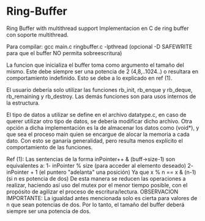 # Ring-Buffer
Ring Buffer with multithread support
Implementacion en C de ring buffer con soporte multithread.

Para compilar:
gcc main.c ringbuffer.c -lpthread (opcional -D SAFEWRITE para que el buffer NO permita sobreescritura)



La funcion que inicializa el buffer toma como argumento el tamaño del mismo. 
Este debe siempre ser una potencia de 2 (4,8,..1024..) o resultara en comportamiento indefinido.
Esto se debe a lo explicado en ref (1).

El usuario debería solo utilizar las funciones rb_init, rb_enque y rb_deque, rb_remaining y rb_destroy. 
Las demás funciones son para usos internos de la estructura.

El tipo de datos a utilizar se define en el archivo datatype.c,
en caso de querer utilizar otro tipo de datos, se debería modificar dicho archivo.
Otra opción a dicha implementación es la de almacenar los datos como (void*),
y que sea el proceso main quien se encargue de alocar la memoria a cada dato.
Con esto se ganaría generalidad, pero resulta menos explícito el comportamiento de las funciones.

Ref (1):
Las sentencias de la forma 
    inPointer++ & (buff->size-1) 
son equivalentes a:
    1- inPointer % size (para acceder al elemento deseado)
    2- inPointer + 1    (el puntero "adelanta" una posición)
Ya que x % n   ==   x & (n-1)       (si n es potencia de dos)
De esta manera se reducen las operaciones a realizar, haciendo así uso del mutex por el menor tiempo posible,
con el propósito de agilizar el proceso de escritura/lectura.
OBSERVACION IMPORTANTE:
    La igualdad antes mencionada solo es cierta para valores de n que sean potencias de dos.
    Por lo tanto, el tamaño del buffer deberá siempre ser una potencia de dos.
